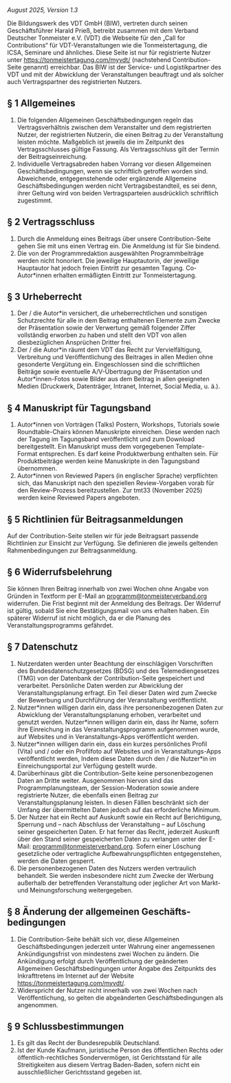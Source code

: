 *August 2025, Version 1.3*

Die Bildungswerk des VDT GmbH (BIW), vertreten durch seinen Geschäftsführer Harald Prieß, betreibt zusammen mit dem Verband Deutscher Tonmeister e.V. (VDT) die Webseite für den „Call for Contributions“ für VDT-Veranstaltungen wie die Tonmeistertagung, die ICSA, Seminare und ähnliches. Diese Seite ist nur für registrierte Nutzer unter https://tonmeistertagung.com/myvdt/ (nachstehend Contribution-Seite genannt) erreichbar. 
Das BIW ist der Service- und Logistikpartner des VDT und mit der Abwicklung der Veranstaltungen beauftragt und als solcher auch Vertragspartner des registrierten Nutzers.

## § 1 Allgemeines
1. Die folgenden Allgemeinen Geschäftsbedingungen regeln das Vertragsverhältnis zwischen dem Veranstalter und dem registrierten Nutzer, der registrierten Nutzerin, die einen Beitrag zu der Veranstaltung leisten möchte. Maßgeblich ist jeweils die im Zeitpunkt des Vertragsschlusses gültige Fassung. Als Vertragsschluss gilt der Termin der Beitragseinreichung.
2. Individuelle Vertragsabreden haben Vorrang vor diesen Allgemeinen Geschäftsbedingungen, wenn sie schriftlich getroffen worden sind. Abweichende, entgegenstehende oder ergänzende Allgemeine Geschäftsbedingungen werden nicht Vertragsbestandteil, es sei denn, ihrer Geltung wird von beiden Vertragsparteien ausdrücklich schriftlich zugestimmt.

## § 2 Vertragsschluss  
1. Durch die Anmeldung eines Beitrags über unsere Contribution-Seite gehen Sie mit uns einen Vertrag ein. Die Anmeldung ist für Sie bindend.
2. Die von der Programmredaktion ausgewählten Programmbeiträge werden nicht honoriert. Die jeweilige Hauptautorin, der jeweilige Hauptautor hat jedoch freien Eintritt zur gesamten Tagung. Co-Autor\*innen erhalten ermäßigten Eintritt zur Tonmeistertagung.

## § 3 Urheberrecht
1. Der / die Autor\*in versichert, die urheberrechtlichen und sonstigen Schutzrechte für alle in dem Beitrag enthaltenen Elemente zum Zwecke der Präsentation sowie der Verwertung gemäß folgender Ziffer vollständig erworben zu haben und stellt den VDT von allen diesbezüglichen Ansprüchen Dritter frei.
2. Der / die Autor\*in räumt dem VDT das Recht zur Vervielfältigung, Verbreitung und Veröffentlichung des Beitrages in allen Medien ohne gesonderte Vergütung ein. Eingeschlossen sind die schriftlichen Beiträge sowie eventuelle A/V-Übertragung der Präsentation und Autor*innen-Fotos sowie Bilder aus dem Beitrag in allen geeigneten Medien (Druckwerk, Datenträger, Intranet, Internet, Social Media, u. ä.).

## § 4 Manuskript für Tagungsband
1. Autor\*innen von Vorträgen (Talks) Postern, Workshops, Tutorials sowie Roundtable-Chairs können Manuskripte einreichen. Diese werden nach der Tagung im Tagungsband veröffentlicht und zum Download bereitgestellt. Ein Manuskript muss dem vorgegebenen Template-Format entsprechen. Es darf keine Produktwerbung enthalten sein. Für Produktbeiträge werden keine Manuskripte in den Tagungsband übernommen.
2. Autor\*innen von Reviewed Papers (in englischer Sprache) verpflichten sich, das Manuskript nach den speziellen Review-Vorgaben vorab für den Review-Prozess bereitzustellen. Zur tmt33 (November 2025) werden keine Reviewed Papers angeboten.

## § 5 Richtlinien für Beitrags&shy;anmeldungen
Auf der Contribution-Seite stellen wir für jede Beitragsart passende Richtlinien zur Einsicht zur Verfügung. Sie definieren die jeweils geltenden Rahmenbedingungen zur Beitragsanmeldung.

## § 6 Widerrufs&shy;belehrung 
Sie können Ihren Beitrag innerhalb von zwei Wochen ohne Angabe von Gründen in Textform per E-Mail an programm@tonmeisterverband.org widerrufen. Die Frist beginnt mit der Anmeldung des Beitrags. Der Widerruf ist gültig, sobald Sie eine Bestätigungsmail von uns erhalten haben. Ein späterer Widerruf ist nicht möglich, da er die Planung des Veranstaltungsprogramms gefährdet.

## § 7 Datenschutz
1. Nutzerdaten werden unter Beachtung der einschlägigen Vorschriften des Bundesdatenschutzgesetzes (BDSG) und des Telemediengesetzes (TMG) von der Datenbank der Contribution-Seite gespeichert und verarbeitet. Persönliche Daten werden zur Abwicklung der Veranstaltungsplanung erfragt. Ein Teil dieser Daten wird zum Zwecke der Bewerbung und Durchführung der Veranstaltung veröffentlicht.
2. Nutzer\*innen willigen darin ein, dass ihre personenbezogenen Daten zur Abwicklung der Veranstaltungsplanung erhoben, verarbeitet und genutzt werden. Nutzer*innen willigen darin ein, dass ihr Name, sofern ihre Einreichung in das Veranstaltungsprogramm aufgenommen wurde, auf Websites und in Veranstaltungs-Apps veröffentlicht werden.
3. Nutzer\*innen willigen darin ein, dass ein kurzes persönliches Profil (Vita) und / oder ein Profilfoto auf Websites und in Veranstaltungs-Apps veröffentlicht werden, Indem diese Daten durch den / die Nutzer*in im Einreichungsportal zur Verfügung gestellt wurde.
4. Darüberhinaus gibt die Contribution-Seite keine personenbezogenen Daten an Dritte weiter. Ausgenommen hiervon sind das Programmplanungsteam, der Session-Moderation sowie andere registrierte Nutzer, die ebenfalls einen Beitrag zur Veranstaltungsplanung leisten. In diesen Fällen beschränkt sich der Umfang der übermittelten Daten jedoch auf das erforderliche Minimum.
5. Der Nutzer hat ein Recht auf Auskunft sowie ein Recht auf Berichtigung, Sperrung und – nach Abschluss der Veranstaltung – auf Löschung seiner gespeicherten Daten. Er hat ferner das Recht, jederzeit Auskunft über den Stand seiner gespeicherten Daten zu verlangen unter der E-Mail: programm@tonmeisterverband.org. Sofern einer Löschung gesetzliche oder vertragliche Aufbewahrungspflichten entgegenstehen, werden die Daten gesperrt.
6. Die personenbezogenen Daten des Nutzers werden vertraulich behandelt. Sie werden insbesondere nicht zum Zwecke der Werbung außerhalb der betreffenden Veranstaltung oder jeglicher Art von Markt- und Meinungsforschung weitergegeben.

## § 8 Änderung der allgemeinen Geschäfts&shy;bedingungen
1. Die Contribution-Seite behält sich vor, diese Allgemeinen Geschäftsbedingungen jederzeit unter Wahrung einer angemessenen Ankündigungsfrist von mindestens zwei Wochen zu ändern. Die Ankündigung erfolgt durch Veröffentlichung der geänderten Allgemeinen Geschäftsbedingungen unter Angabe des Zeitpunkts des Inkrafttretens im Internet auf der Website https://tonmeistertagung.com/myvdt/.
2. Widerspricht der Nutzer nicht innerhalb von zwei Wochen nach Veröffentlichung, so gelten die abgeänderten Geschäftsbedingungen als angenommen.

## § 9 Schluss&shy;bestimmungen
1. Es gilt das Recht der Bundesrepublik Deutschland.
2. Ist der Kunde Kaufmann, juristische Person des öffentlichen Rechts oder öffentlich-rechtliches Sondervermögen, ist Gerichtsstand für alle Streitigkeiten aus diesem Vertrag Baden-Baden, sofern nicht ein ausschließlicher Gerichtsstand gegeben ist.